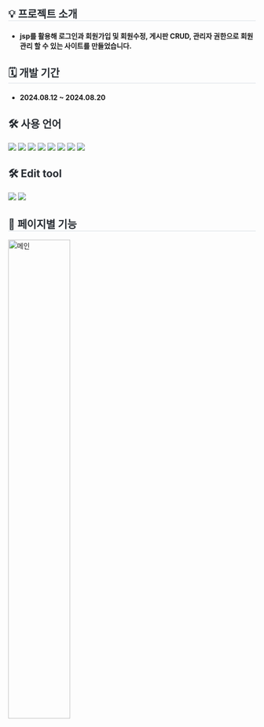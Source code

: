 <div style= "text-align:left;">
    <h2 style="border-bottom: 1px solid #d8dee4; color: #282d33;">💡 프로젝트 소개 </h2>
     <ul>
        <li>  <h4>jsp를 활용해 로그인과 회원가입 및 회원수정, 게시판 CRUD, 관리자 권한으로 회원 관리 할 수 있는 사이트를 만들었습니다.</h4>
        </li>
    </ul>
</div>
<div style= "text-align:left;">
    <h2 style="border-bottom: 1px solid #d8dee4; color: #282d33;"> 🗓 개발 기간 </h2>  
    <ul>
        <li> <h4>2024.08.12 ~ 2024.08.20</h4>
        </li>
    </ul>
</div>
<div style= "text-align:left;"> 
    <div style="font-weight: 700; font-size: 15px; text-align: left; color: #282d33;">  </div> 
</div>
<div style= "text-align:left;">
    <h2 style="color: #282d33;"> 🛠️ 사용 언어 </h2>
    <div style="margin: 0 auto; text-align: left;" align= "left">
          <img src="https://img.shields.io/badge/Java-007396?style=for-the-badge&logo=Java&logoColor=white">
          <img src="https://img.shields.io/badge/CSS-239120?&style=for-the-badge&logo=css3&logoColor=white">
          <img src="https://img.shields.io/badge/JavaScript-F7DF1E?style=for-the-badge&logo=JavaScript&logoColor=white">
          <img src="https://img.shields.io/badge/HTML-239120?style=for-the-badge&logo=html5&logoColor=white">
          <img src="https://img.shields.io/badge/Jsp-007396?style=for-the-badge&logo=Jsp&logoColor=white">
          <img src="https://img.shields.io/badge/Servlet-000000?style=for-the-badge&logo=Servlet&logoColor=white">
          <img src="https://img.shields.io/badge/Oracle-FF0000?style=for-the-badge&logo=Oracle&logoColor=white">
          <img src="https://img.shields.io/badge/Jquery-007396?style=for-the-badge&logo=Jquery&logoColor=white">
          </div>
    </div>
    <div style= "text-align:left;">
    <h2 style="color: #282d33;"> 🛠️ Edit tool </h2>
    <div style="margin: 0 auto; text-align: left;" align= "left">
          <img src="https://img.shields.io/badge/Eclipse-007396?style=for-the-badge&logo=Eclipse&logoColor=white">
          <img src="https://img.shields.io/badge/Visual Studio Code-239120?&style=for-the-badge&logo=Visual Studio Code3&logoColor=white">
          </div>
    </div>
    <div style= "text-align:left;">
    <h2 style="border-bottom: 1px solid #d8dee4; color: #282d33;">  📑 페이지별 기능 </h2>      
    </div>
    <div style= "text-align:left;">
        <p>
            <img width="50%" alt="메인" src="https://github.com/user-attachments/assets/a69745f0-ce09-49ec-af76-941622b9202a">
        </p>
    </div>
    <div style= "text-align:left;"></div>
    <!--
    <h2 style="border-bottom: 1px solid #d8dee4; color: #282d33;"> 🎇 프로젝트 후기 </h2>       
    </div> -->
    
